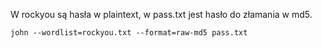 
W rockyou są hasła w plaintext, w pass.txt jest hasło do złamania w md5.
```
john --wordlist=rockyou.txt --format=raw-md5 pass.txt
```